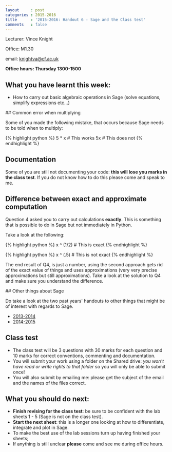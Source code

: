 ```yaml
---
layout     : post
categories : 2015-2016
title      : '2015-2016: Handout 6 - Sage and the Class test'
comments   : false
---
```


Lecturer: Vince Knight

Office: M1.30

email: knightva@cf.ac.uk

**Office hours: Thursday 1300-1500**

## What you have learnt this week:

- How to carry out basic algebraic operations in Sage (solve equations, simplify expressions etc...)

## Common error when multiplying

Some of you made the following mistake, that occurs because Sage needs to be
told when to multiply:

{% highlight python %}
5 * x  # This works
5x  # This does not
{% endhighlight %}

## Documentation

Some of you are still not documenting your code: **this will lose you marks in
the class test**. If you do not know how to do this please come and speak to me.

## Difference between exact and approximate computation

Question 4 asked you to carry out calculations **exactly**. This is something
that is possible to do in Sage but not immediately in Python.

Take a look at the following:

{% highlight python %}
x ^ (1/2)  # This is exact
{% endhighlight %}

{% highlight python %}
x ^ (.5)  # This is not exact
{% endhighlight %}

The end result of Q4, is just a number, using the second approach gets rid of
the exact value of things and uses approximations (very very precise
approximations but still approximations). Take a look at the solution to Q4 and
make sure you understand the difference.

## Other things about Sage

Do take a look at the two past years' handouts to other things that might be of
interest with regards to Sage.

- [2013-2014]({{site.baseurl}}/Handouts/2013-2014/handout06/)
- [2014-2015]({{site.baseurl}}/Handouts/2014-2015/handout06/)

## Class test

- The class test will be 3 questions with 30 marks for each question and 10 marks for correct conventions, commenting and documentation.
- You will submit your work using a folder on the Shared drive: *you won't have read or write rights to that folder* so you will only be able to submit once!
- You will also submit by emailing me: please get the subject of the email and the names of the files correct.

## What you should do next:

- **Finish revising for the class test**: be sure to be confident with the lab sheets 1 - 5 (Sage is not on the class test).
- **Start the next sheet**: this is a longer one looking at how to differentiate, integrate and plot in Sage.
- To make the best use of the lab sessions turn up having finished your sheets;
- If anything is still unclear **please** come and see me during office hours.
